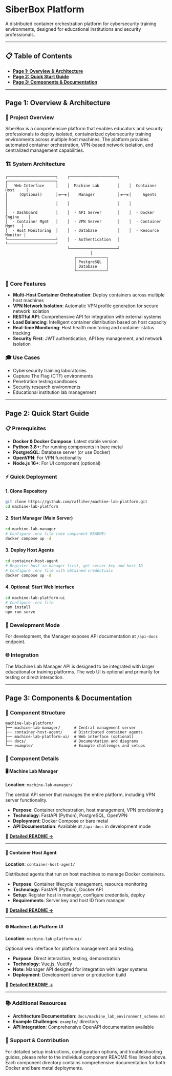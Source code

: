 # SiberBox Platform

A distributed container orchestration platform for cybersecurity training environments, designed for educational institutions and security professionals.

---

## 📋 Table of Contents

- [**Page 1: Overview & Architecture**](#page-1-overview--architecture)
- [**Page 2: Quick Start Guide**](#page-2-quick-start-guide)
- [**Page 3: Components & Documentation**](#page-3-components--documentation)

---

## Page 1: Overview & Architecture

### 🎯 Project Overview

SiberBox is a comprehensive platform that enables educators and security professionals to deploy isolated, containerized cybersecurity training environments across multiple host machines. The platform provides automated container orchestration, VPN-based network isolation, and centralized management capabilities.

### 🏗️ System Architecture

```
┌─────────────────────┐    ┌─────────────────────┐    ┌─────────────────────┐
│   Web Interface     │    │  Machine Lab        │    │  Container Host     │
│     (Optional)      │◄──►│    Manager          │◄──►│     Agents          │
│                     │    │                     │    │                     │
│  - Dashboard        │    │  - API Server       │    │  - Docker Engine    │
│  - Container Mgmt   │    │  - VPN Server       │    │  - Container Mgmt   │
│  - Host Monitoring  │    │  - Database         │    │  - Resource Monitor │
└─────────────────────┘    │  - Authentication   │    └─────────────────────┘
                           └─────────────────────┘
                                     │
                              ┌─────────────┐
                              │ PostgreSQL  │
                              │ Database    │
                              └─────────────┘
```

### 🔧 Core Features

- **Multi-Host Container Orchestration**: Deploy containers across multiple host machines
- **VPN Network Isolation**: Automatic VPN profile generation for secure network isolation
- **RESTful API**: Comprehensive API for integration with external systems
- **Load Balancing**: Intelligent container distribution based on host capacity
- **Real-time Monitoring**: Host health monitoring and container status tracking
- **Security First**: JWT authentication, API key management, and network isolation

### 🎓 Use Cases

- Cybersecurity training laboratories
- Capture The Flag (CTF) environments
- Penetration testing sandboxes
- Security research environments
- Educational institution lab management

---

## Page 2: Quick Start Guide

### 📋 Prerequisites

- **Docker & Docker Compose**: Latest stable version
- **Python 3.8+**: For running components in bare metal
- **PostgreSQL**: Database server (or use Docker)
- **OpenVPN**: For VPN functionality
- **Node.js 16+**: For UI component (optional)

### ⚡ Quick Deployment

#### 1. Clone Repository
```bash
git clone https://github.com/rafliher/machine-lab-platform.git
cd machine-lab-platform
```

#### 2. Start Manager (Main Server)
```bash
cd machine-lab-manager
# Configure .env file (see component README)
docker compose up -d
```

#### 3. Deploy Host Agents
```bash
cd container-host-agent
# Register host in manager first, get server key and host ID
# Configure .env file with obtained credentials
docker compose up -d
```

#### 4. Optional: Start Web Interface
```bash
cd machine-lab-platform-ui
# Configure .env file
npm install
npm run serve
```

### 🔧 Development Mode

For development, the Manager exposes API documentation at `/api-docs` endpoint.

### 🌐 Integration

The Machine Lab Manager API is designed to be integrated with larger educational or training platforms. The web UI is optional and primarily for testing or direct interaction.

---

## Page 3: Components & Documentation

### 📁 Component Structure

```
machine-lab-platform/
├── machine-lab-manager/      # Central management server
├── container-host-agent/     # Distributed container agents  
├── machine-lab-platform-ui/  # Web interface (optional)
├── docs/                     # Documentation and diagrams
└── example/                  # Example challenges and setups
```

### 🔗 Component Details

#### 🖥️ Machine Lab Manager
**Location**: `machine-lab-manager/`

The central API server that manages the entire platform, including VPN server functionality.

- **Purpose**: Container orchestration, host management, VPN provisioning
- **Technology**: FastAPI (Python), PostgreSQL, OpenVPN
- **Deployment**: Docker Compose or bare metal
- **API Documentation**: Available at `/api-docs` in development mode

📖 **[Detailed README →](machine-lab-manager/README.md)**

---

#### 🤖 Container Host Agent  
**Location**: `container-host-agent/`

Distributed agents that run on host machines to manage Docker containers.

- **Purpose**: Container lifecycle management, resource monitoring
- **Technology**: FastAPI (Python), Docker API
- **Setup**: Register host in manager, configure credentials, deploy
- **Requirements**: Server key and host ID from manager

📖 **[Detailed README →](container-host-agent/README.md)**

---

#### 🌐 Machine Lab Platform UI
**Location**: `machine-lab-platform-ui/`

Optional web interface for platform management and testing.

- **Purpose**: Direct interaction, testing, demonstration
- **Technology**: Vue.js, Vuetify
- **Note**: Manager API designed for integration with larger systems
- **Deployment**: Development server or production build

📖 **[Detailed README →](machine-lab-platform-ui/README.md)**

---

### 📚 Additional Resources

- **Architecture Documentation**: `docs/machine_lab_environment_scheme.md`
- **Example Challenges**: `example/` directory
- **API Integration**: Comprehensive OpenAPI documentation available

### 🤝 Support & Contribution

For detailed setup instructions, configuration options, and troubleshooting guides, please refer to the individual component README files linked above. Each component directory contains comprehensive documentation for both Docker and bare metal deployments.
